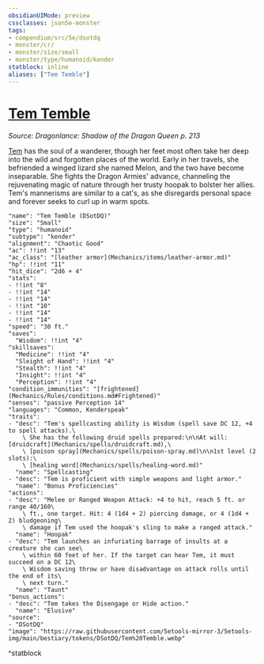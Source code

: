 ```yaml
---
obsidianUIMode: preview
cssclasses: json5e-monster
tags:
- compendium/src/5e/dsotdq
- monster/cr/
- monster/size/small
- monster/type/humanoid/kender
statblock: inline
aliases: ["Tem Temble"]
---
```

# [Tem Temble](Mechanics\bestiary\npc/tem-temble-dsotdq.md)
*Source: Dragonlance: Shadow of the Dragon Queen p. 213*  

[Tem](Mechanics/bestiary/npc/tem-temble-dsotdq.md) has the soul of a wanderer, though her feet most often take her deep into the wild and forgotten places of the world. Early in her travels, she befriended a winged lizard she named Melon, and the two have become inseparable. She fights the Dragon Armies' advance, channeling the rejuvenating magic of nature through her trusty hoopak to bolster her allies. Tem's mannerisms are similar to a cat's, as she disregards personal space and forever seeks to curl up in warm spots.

```statblock
"name": "Tem Temble (DSotDQ)"
"size": "Small"
"type": "humanoid"
"subtype": "kender"
"alignment": "Chaotic Good"
"ac": !!int "13"
"ac_class": "[leather armor](Mechanics/items/leather-armor.md)"
"hp": !!int "11"
"hit_dice": "2d6 + 4"
"stats":
- !!int "8"
- !!int "14"
- !!int "14"
- !!int "10"
- !!int "14"
- !!int "14"
"speed": "30 ft."
"saves":
  "Wisdom": !!int "4"
"skillsaves":
  "Medicine": !!int "4"
  "Sleight of Hand": !!int "4"
  "Stealth": !!int "4"
  "Insight": !!int "4"
  "Perception": !!int "4"
"condition_immunities": "[frightened](Mechanics/Rules/conditions.md#Frightened)"
"senses": "passive Perception 14"
"languages": "Common, Kenderspeak"
"traits":
- "desc": "Tem's spellcasting ability is Wisdom (spell save DC 12, +4 to spell attacks).\
    \ She has the following druid spells prepared:\n\nAt will: [druidcraft](Mechanics/spells/druidcraft.md),\
    \ [poison spray](Mechanics/spells/poison-spray.md)\n\n1st level (2 slots):\
    \ [healing word](Mechanics/spells/healing-word.md)"
  "name": "Spellcasting"
- "desc": "Tem is proficient with simple weapons and light armor."
  "name": "Bonus Proficiencies"
"actions":
- "desc": "Melee or Ranged Weapon Attack: +4 to hit, reach 5 ft. or range 40/160\
    \ ft., one target. Hit: 4 (1d4 + 2) piercing damage, or 4 (1d4 + 2) bludgeoning\
    \ damage if Tem used the hoopak's sling to make a ranged attack."
  "name": "Hoopak"
- "desc": "Tem launches an infuriating barrage of insults at a creature she can see\
    \ within 60 feet of her. If the target can hear Tem, it must succeed on a DC 12\
    \ Wisdom saving throw or have disadvantage on attack rolls until the end of its\
    \ next turn."
  "name": "Taunt"
"bonus_actions":
- "desc": "Tem takes the Disengage or Hide action."
  "name": "Elusive"
"source":
- "DSotDQ"
"image": "https://raw.githubusercontent.com/5etools-mirror-3/5etools-img/main/bestiary/tokens/DSotDQ/Tem%20Temble.webp"
```
^statblock